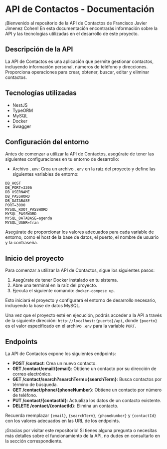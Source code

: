 # API de Contactos - Documentación

¡Bienvenido al repositorio de la API de Contactos de Francisco Javier Jimenez Cohen! En esta documentación encontrarás información sobre la API y las tecnologías utilizadas en el desarrollo de este proyecto.

## Descripción de la API

La API de Contactos es una aplicación que permite gestionar contactos, incluyendo información personal, números de teléfono y direcciones. Proporciona operaciones para crear, obtener, buscar, editar y eliminar contactos.

## Tecnologías utilizadas

- NestJS
- TypeORM
- MySQL
- Docker
- Swagger

## Configuración del entorno

Antes de comenzar a utilizar la API de Contactos, asegúrate de tener las siguientes configuraciones en tu entorno de desarrollo:

- Archivo `.env`: Crea un archivo `.env` en la raíz del proyecto y define las siguientes variables de entorno:

```
DB_HOST
DB_PORT=3306
DB_USERNAME
DB_PASSWORD
DB_DATABASE
PORT=3000
MYSQL_ROOT_PASSWORD
MYSQL_PASSWORD
MYSQL_DATABASE=agenda
MYSQL_USER=fran
```

Asegúrate de proporcionar los valores adecuados para cada variable de entorno, como el host de la base de datos, el puerto, el nombre de usuario y la contraseña.

## Inicio del proyecto

Para comenzar a utilizar la API de Contactos, sigue los siguientes pasos:

1. Asegúrate de tener Docker instalado en tu sistema.
2. Abre una terminal en la raíz del proyecto.
3. Ejecuta el siguiente comando: `docker-compose up`.

Esto iniciará el proyecto y configurará el entorno de desarrollo necesario, incluyendo la base de datos MySQL.

Una vez que el proyecto esté en ejecución, podrás acceder a la API a través de la siguiente dirección: `http://localhost:{puerto}/api`, donde `{puerto}` es el valor especificado en el archivo `.env` para la variable `PORT`.

## Endpoints

La API de Contactos expone los siguientes endpoints:

- **POST /contact**: Crea un nuevo contacto.
- **GET /contact/email/{email}**: Obtiene un contacto por su dirección de correo electrónico.
- **GET /contact/search?searchTerm={searchTerm}**: Busca contactos por término de búsqueda.
- **GET /contact/phone/{phoneNumber}**: Obtiene un contacto por número de teléfono.
- **PUT /contact/{contactId}**: Actualiza los datos de un contacto existente.
- **DELETE /contact/{contactId}**: Elimina un contacto.

Recuerda reemplazar `{email}`, `{searchTerm}`, `{phoneNumber}` y `{contactId}` con los valores adecuados en las URL de los endpoints.

¡Gracias por visitar este repositorio! Si tienes alguna pregunta o necesitas más detalles sobre el funcionamiento de la API, no dudes en consultarlo en la sección correspondiente.